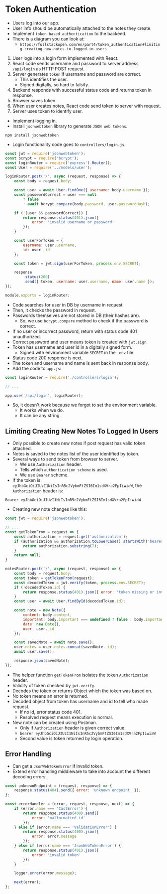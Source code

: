 # Token Authentication
- Users log into our app.
- User info should be automatically attached to the notes they create.
- Implement `token based authentication` to the backend.
- There is a diagram you can look at:
    - `https://fullstackopen.com/en/part4/token_authentication#limiting-creating-new-notes-to-logged-in-users`
1. User logs into a login form implemented with React.
2. React code sends username and password to server address `/api/login` as HTTP POST request.
3. Server generates `token` if username and password are correct.
    - This identifies the user.
    - Signed digitally, so hard to falsify.
4. Backend responds with successful status code and returns token in response.
5. Browser saves token.
6. When user creates notes, React code send token to server with request.
7. Server uses token to identify user.
- Implement logging in.
- Install `jsonwebtoken` library to generate `JSON web tokens`.
```
npm install jsonwebtoken
```
- Login functionality code goes to `controllers/login.js`.
```javascript
const jwt = require('jsonwebtoken');
const bcrypt = require('bcrypt');
const loginRouter = require('express').Router();
const User = require('../models/user');

loginRouter.post('/', async (request, response) => {
    const body = request.body;

    const user = await User.findOne({ username: body.username });
    const passwordCorrect = user === null
        ? false
        : await bcrypt.compare(body.password, user.passwordHash);

    if (!(user && passwordCorrect)) {
        return response.status(401).json({
            error: 'invalid username or password'
        });
    }

    const userForToken = {
        username: user.username,
        id: user._id
    };

    const token = jwt.sign(userForToken, process.env.SECRET);

    response
        .status(200)
        .send({ token, username: user.username, name: user.name });
});

module.exports = loginRouter;
```
- Code searches for user in DB by username in request.
- Then, it checks the password in request.
- Passwords themselves are not stored in DB (their hashes are).
    - So, we use `bcrypt.compare` method to check if the password is correct.
- If no user or incorrect password, return with status code 401 unauthorized.
- Correct password and user means token is created with `jwt.sign`.
- Token has username and user id in a digitally signed form.
    - Signed with environment variable `SECRET` in the `.env` file.
- Status code 200 response is next.
- The token and username and name is sent back in response body.
- Add the code to `app.js`:
```javascript
const loginRouter = require('./controllers/login');

// ...

app.use('/api/login', loginRouter);
```
- So, it doesn't work because we forgot to set the environment variable.
    - It works when we do.
    - It can be any string.

## Limiting Creating New Notes To Logged In Users
- Only possible to create new notes if post request has valid token attached.
- Notes is saved to the notes list of the user identified by token.
- Several ways to send token from browser to server.
    - We use `Authorization` header.
    - Tells which `authentication scheme` is used.
    - We use `Bearer` scheme.
- If the token is `eyJhbGciOiJIUzI1NiIsInR5c2VybmFtZSI6Im1sdXVra2FpIiwiaW`, the `Authorization` header is:
```
Bearer eyJhbGciOiJIUzI1NiIsInR5c2VybmFtZSI6Im1sdXVra2FpIiwiaW
```
- Creating new note changes like this:
```javascript
const jwt = require('jsonwebtoken');

// ...
const getTokenFrom = request => {
    const authorization = request.get('authorization');
    if (authorization && authorization.toLowerCase().startsWith('bearer ')) {
        return authorization.substring(7);
    }
    return null;
}

notesRouter.post('/', async (request, response) => {
    const body = request.body;
    const token = getTokenFrom(request);
    const decodedToken = jwt.verify(token, process.env.SECRET);
    if (!decodedToken.id) {
        return response.status(401).json({ error: 'token missing or invalid' });
    }
    const user = await User.findById(decodedToken.id);

    const note = new Note({
        content: body.content,
        important: body.important === undefined ? false : body.important,
        date: new Date(),
        user: user._id
    });

    const savedNote = await note.save();
    user.notes = user.notes.concat(savedNote._id);
    await user.save();

    response.json(savedNote);
});
```
- The helper function `getTokenFrom` isolates the token `Authorization` header.
- Validity of token checked by `jwt.verify`.
- Decodes the token or returns Object which the token was based on.
- No token means an error is returned.
- Decoded object from token has username and id to tell who made request.
    - If no id, error status code 401.
    - Resolved request means execution is normal.
- New note can be created using Postman.
    - Only if `Authorization` header is given correct value.
    - `bearer eyJhbGciOiJIUzI1NiIsInR5c2VybmFtZSI6Im1sdXVra2FpIiwiaW`
    - Second value is token returned by login operation.

## Error Handling
- Can get a `JsonWebTokenError` if invalid token.
- Extend error handling middleware to take into account the different decoding errors.
```javascript
const unknownEndpoint = (request, response) => {
    response.status(404).send({ error: 'unknown endpoint' });
};

const errorHandler = (error, request, response, next) => {
    if (error.name === 'CastError') {
        return response.status(400).send({
            error: 'malformatted id'
        });
    } else if (error.name === 'ValidationError') {
        return response.status(400).json({
            error: error.message
        });
    } else if (error.name === 'JsonWebTokenError') {
        return response.status(401).json({
            error: 'invalid token'
        });
    }

    logger.error(error.message);

    next(error);
};
```
